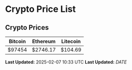 # Crypto Price List

## Crypto Prices
| Bitcoin | Ethereum | Litecoin |
| ------- | -------- | -------- |
| $97454 | $2746.17 | $104.69 |
**Last Updated:** 2025-02-07 10:33 UTC
**Last Updated:** $DATE$
